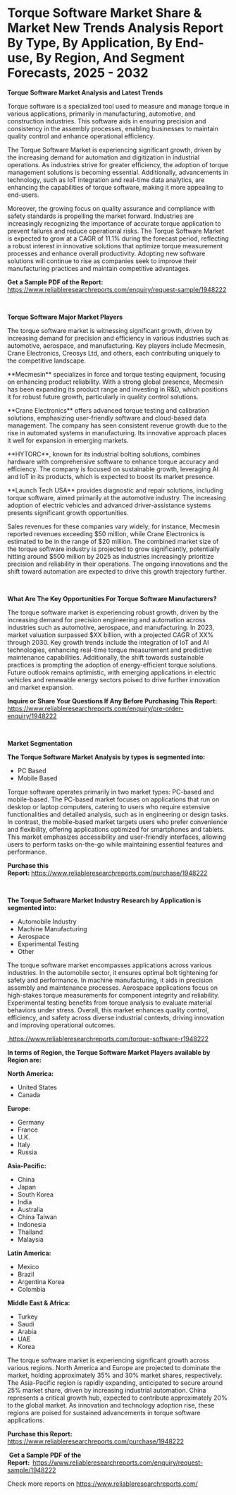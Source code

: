 <p><h1>Torque Software Market Share & Market New Trends Analysis Report By Type, By Application, By End-use, By Region, And Segment Forecasts, 2025 - 2032</h1></p><p><strong>Torque Software Market Analysis and Latest Trends</strong></p>
<p><p>Torque software is a specialized tool used to measure and manage torque in various applications, primarily in manufacturing, automotive, and construction industries. This software aids in ensuring precision and consistency in the assembly processes, enabling businesses to maintain quality control and enhance operational efficiency.</p><p>The Torque Software Market is experiencing significant growth, driven by the increasing demand for automation and digitization in industrial operations. As industries strive for greater efficiency, the adoption of torque management solutions is becoming essential. Additionally, advancements in technology, such as IoT integration and real-time data analytics, are enhancing the capabilities of torque software, making it more appealing to end-users.</p><p>Moreover, the growing focus on quality assurance and compliance with safety standards is propelling the market forward. Industries are increasingly recognizing the importance of accurate torque application to prevent failures and reduce operational risks. The Torque Software Market is expected to grow at a CAGR of 11.1% during the forecast period, reflecting a robust interest in innovative solutions that optimize torque measurement processes and enhance overall productivity. Adopting new software solutions will continue to rise as companies seek to improve their manufacturing practices and maintain competitive advantages.</p></p>
<p><strong>Get a Sample PDF of the Report:&nbsp;</strong> <a href="https://www.reliableresearchreports.com/enquiry/request-sample/1948222?utm_campaign=3190&utm_medium=2&utm_source=Github&utm_content=ia&utm_term=09032025&utm_id=torque-software">https://www.reliableresearchreports.com/enquiry/request-sample/1948222</a></p>
<p>&nbsp;</p>
<p><strong>Torque Software Major Market Players</strong></p>
<p><p>The torque software market is witnessing significant growth, driven by increasing demand for precision and efficiency in various industries such as automotive, aerospace, and manufacturing. Key players include Mecmesin, Crane Electronics, Creosys Ltd, and others, each contributing uniquely to the competitive landscape.</p><p>**Mecmesin** specializes in force and torque testing equipment, focusing on enhancing product reliability. With a strong global presence, Mecmesin has been expanding its product range and investing in R&D, which positions it for robust future growth, particularly in quality control solutions.</p><p>**Crane Electronics** offers advanced torque testing and calibration solutions, emphasizing user-friendly software and cloud-based data management. The company has seen consistent revenue growth due to the rise in automated systems in manufacturing. Its innovative approach places it well for expansion in emerging markets.</p><p>**HYTORC**, known for its industrial bolting solutions, combines hardware with comprehensive software to enhance torque accuracy and efficiency. The company is focused on sustainable growth, leveraging AI and IoT in its products, which is expected to boost its market presence.</p><p>**Launch Tech USA** provides diagnostic and repair solutions, including torque software, aimed primarily at the automotive industry. The increasing adoption of electric vehicles and advanced driver-assistance systems presents significant growth opportunities.</p><p>Sales revenues for these companies vary widely; for instance, Mecmesin reported revenues exceeding $50 million, while Crane Electronics is estimated to be in the range of $20 million. The combined market size of the torque software industry is projected to grow significantly, potentially hitting around $500 million by 2025 as industries increasingly prioritize precision and reliability in their operations. The ongoing innovations and the shift toward automation are expected to drive this growth trajectory further.</p></p>
<p>&nbsp;</p>
<p><strong>What Are The Key Opportunities For Torque Software Manufacturers?</strong></p>
<p><p>The torque software market is experiencing robust growth, driven by the increasing demand for precision engineering and automation across industries such as automotive, aerospace, and manufacturing. In 2023, market valuation surpassed $XX billion, with a projected CAGR of XX% through 2030. Key growth trends include the integration of IoT and AI technologies, enhancing real-time torque measurement and predictive maintenance capabilities. Additionally, the shift towards sustainable practices is prompting the adoption of energy-efficient torque solutions. Future outlook remains optimistic, with emerging applications in electric vehicles and renewable energy sectors poised to drive further innovation and market expansion.</p></p>
<p><strong>Inquire or Share Your Questions If Any Before Purchasing This Report:</strong> <a href="https://www.reliableresearchreports.com/enquiry/pre-order-enquiry/1948222?utm_campaign=3190&utm_medium=2&utm_source=Github&utm_content=ia&utm_term=09032025&utm_id=torque-software">https://www.reliableresearchreports.com/enquiry/pre-order-enquiry/1948222</a></p>
<p>&nbsp;</p>
<p><strong>Market Segmentation</strong></p>
<p><strong>The Torque Software Market Analysis by types is segmented into:</strong></p>
<p><ul><li>PC Based</li><li>Mobile Based</li></ul></p>
<p><p>Torque software operates primarily in two market types: PC-based and mobile-based. The PC-based market focuses on applications that run on desktop or laptop computers, catering to users who require extensive functionalities and detailed analysis, such as in engineering or design tasks. In contrast, the mobile-based market targets users who prefer convenience and flexibility, offering applications optimized for smartphones and tablets. This market emphasizes accessibility and user-friendly interfaces, allowing users to perform tasks on-the-go while maintaining essential features and performance.</p></p>
<p><strong>Purchase this Report:&nbsp;</strong><a href="https://www.reliableresearchreports.com/purchase/1948222?utm_campaign=3190&utm_medium=2&utm_source=Github&utm_content=ia&utm_term=09032025&utm_id=torque-software">https://www.reliableresearchreports.com/purchase/1948222</a></p>
<p>&nbsp;</p>
<p><strong>The Torque Software Market Industry Research by Application is segmented into:</strong></p>
<p><ul><li>Automobile Industry</li><li>Machine Manufacturing</li><li>Aerospace</li><li>Experimental Testing</li><li>Other</li></ul></p>
<p><p>The torque software market encompasses applications across various industries. In the automobile sector, it ensures optimal bolt tightening for safety and performance. In machine manufacturing, it aids in precision assembly and maintenance processes. Aerospace applications focus on high-stakes torque measurements for component integrity and reliability. Experimental testing benefits from torque analysis to evaluate material behaviors under stress. Overall, this market enhances quality control, efficiency, and safety across diverse industrial contexts, driving innovation and improving operational outcomes.</p></p>
<p><a href="https://www.reliableresearchreports.com/torque-software-r1948222?utm_campaign=3190&utm_medium=2&utm_source=Github&utm_content=ia&utm_term=09032025&utm_id=torque-software">&nbsp;https://www.reliableresearchreports.com/torque-software-r1948222</a></p>
<p><strong>In terms of Region, the Torque Software Market Players available by Region are:</strong></p>
<p>
    <p> <strong> North America: </strong>
        <ul>
            <li>United States</li>
            <li>Canada</li>
        </ul>
        </p> 
    <p> <strong> Europe: </strong>
        <ul>
            <li>Germany</li>
            <li>France</li>
            <li>U.K.</li>
            <li>Italy</li>
            <li>Russia</li>
        </ul>
        </p> 
    <p> <strong> Asia-Pacific: </strong>
        <ul>
            <li>China</li>
            <li>Japan</li>
            <li>South Korea</li>
            <li>India</li>
            <li>Australia</li>
            <li>China Taiwan</li>
            <li>Indonesia</li>
            <li>Thailand</li>
            <li>Malaysia</li>
        </ul>
        </p> 
    <p> <strong> Latin America: </strong>
        <ul>
            <li>Mexico</li>
            <li>Brazil</li>
            <li>Argentina Korea</li>
            <li>Colombia</li>
        </ul>
        </p> 
    <p> <strong> Middle East & Africa: </strong>
        <ul>
            <li>Turkey</li>
            <li>Saudi</li>
            <li>Arabia</li>
            <li>UAE</li>
            <li>Korea</li>
        </ul>
    </p>
    </p>
<p><p>The torque software market is experiencing significant growth across various regions. North America and Europe are projected to dominate the market, holding approximately 35% and 30% market shares, respectively. The Asia-Pacific region is rapidly expanding, anticipated to secure around 25% market share, driven by increasing industrial automation. China represents a critical growth hub, expected to contribute approximately 20% to the global market. As innovation and technology adoption rise, these regions are poised for sustained advancements in torque software applications.</p></p>
<p><strong>Purchase this Report: </strong><a href="https://www.reliableresearchreports.com/purchase/1948222?utm_campaign=3190&utm_medium=2&utm_source=Github&utm_content=ia&utm_term=09032025&utm_id=torque-software">https://www.reliableresearchreports.com/purchase/1948222</a></p>
<p>&nbsp;<strong>Get a Sample PDF of the Report:&nbsp;&nbsp;</strong><a href="https://www.reliableresearchreports.com/enquiry/request-sample/1948222?utm_campaign=3190&utm_medium=2&utm_source=Github&utm_content=ia&utm_term=09032025&utm_id=torque-software">https://www.reliableresearchreports.com/enquiry/request-sample/1948222</a></p>
<p><strong></strong></p>
<p>Check more reports on <a href="https://www.reliableresearchreports.com/?utm_campaign=3190&utm_medium=2&utm_source=Github&utm_content=ia&utm_term=09032025&utm_id=torque-software">https://www.reliableresearchreports.com/</a></p>